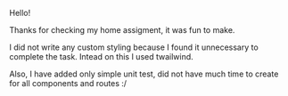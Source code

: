 Hello! 

Thanks for checking my home assigment, it was fun to make.

I did not write any custom styling because I found it unnecessary to complete the task. Intead on this I used twailwind. 

Also, I have added only simple unit test, did not have much time to create for all components and routes :/ 

